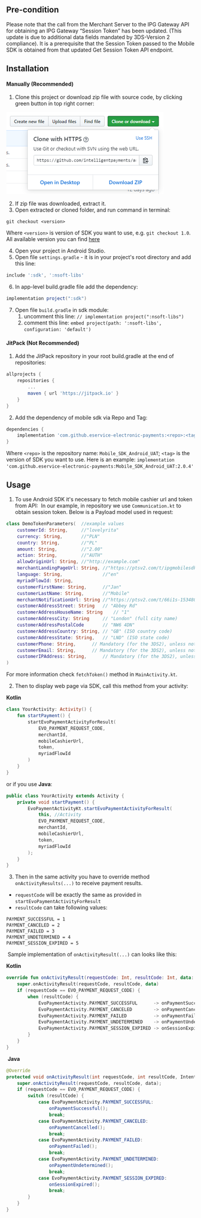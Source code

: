 ## Pre-condition

Please note that the call from the Merchant Server to the IPG Gateway API for obtaining an IPG Gateway “Session Token” has been updated. (This update is due to additional data fields mandated by 3DS-Version 2 compliance). It is a prerequisite that the Session Token passed to the Mobile SDK is obtained from that updated Get Session Token API endpoint.

## Installation

#### Manually (Recommended)

1. Clone this project or download zip file with source code, by clicking green button in top right corner:

![Download Button](readMeImages/cloneOrDownload.PNG)

2. If zip file was downloaded, extract it.
3. Open extracted or cloned folder, and run command in terminal:
```
git checkout <version>
```
Where `<version>` is version of SDK you want to use, e.g. `git checkout 1.0`.
All available version you can find [here](https://github.com/eservice-electronic-payments/Mobile_SDK_Android_UAT/releases)

4. Open your project in Android Studio.
5. Open file `settings.gradle` - it is in your project's root directory and add this line:
```groovy
include ':sdk', ':nsoft-libs'
```
6. In app-level build.gradle file add the dependency:
```groovy
implementation project(":sdk")
```
7. Open file `build.gradle` in sdk module:
   1. uncomment this line: `// implementation project(":nsoft-libs")`
   2. comment this line: `embed project(path: ':nsoft-libs', configuration: 'default')`

#### JitPack (Not Recommended)

1. Add the JitPack repository in your root build.gradle at the end of repositories:

```groovy
allprojects {
	repositories {
		...
		maven { url 'https://jitpack.io' }
	}
}
```
2. Add the dependency of mobile sdk via Repo and Tag:

```groovy
dependencies {
   	implementation 'com.github.eservice-electronic-payments:<repo>:<tag>'
}
```

Where `<repo>` is the repository name: `Mobile_SDK_Android_UAT`; `<tag>` is the version of SDK you want to use. Here is an example: 
```implementation 'com.github.eservice-electronic-payments:Mobile_SDK_Android_UAT:2.0.4'```

## Usage

1. To use Android SDK it's necessary to fetch mobile cashier url and token from API:
​
In our example, in repository we use `Communication.kt` to obtain session token.
Below is a Payload model used in request:
​
```kotlin
class DemoTokenParameters(  //example values
    customerId: String,     //"lovelyrita"
    currency: String,       //"PLN"
    country: String,        //"PL"
    amount: String,         //"2.00"
    action: String,         //"AUTH"
    allowOriginUrl: String, //"http://example.com"
    merchantLandingPageUrl: String, //"https://ptsv2.com/t/ipgmobilesdktest"
    language: String,               //"en"
    myriadFlowId: String,
    customerFirstName: String,		//"Jan"
    customerLastName: String,		//"Mobile"
    merchantNotificationUrl: String	//"https://ptsv2.com/t/66i1s-1534805666/post
    customerAddressStreet: String	// "Abbey Rd"
    customerAddressHouseName: String	// "1"
    customerAddressCity: String		// "London" (full city name)
    customerAddressPostalCode		// "NW6 4DN"
    customerAddressCountry: String,	// "GB" (ISO country code)
    customerAddressState: String,	// "LND" (ISO state code)
    customerPhone: String,		// Mandatory (for the 3DS2), unless not available
    customerEmail: String,		// Mandatory (for the 3DS2), unless not available
    customerIPAddress: String,		// Mandatory (for the 3DS2), unless not available
)
```
For more information check `fetchToken()` method in `MainActivity.kt`. ​

2. Then to display web page via SDK, call this method from your activity:
​

**Kotlin**
```kotlin
class YourActivity: Activity() {
    fun startPayment() {
        startEvoPaymentActivityForResult(
        	EVO_PAYMENT_REQUEST_CODE,
	        merchantId,
	        mobileCashierUrl,
	        token,
	        myriadFlowId
        )
    }
}
```
or if you use **Java**:
```java
public class YourActivity extends Activity {
    private void startPayment() {
        EvoPaymentActivityKt.startEvoPaymentActivityForResult(
            this, //Activity
            EVO_PAYMENT_REQUEST_CODE,
            merchantId,
            mobileCashierUrl,
            token,
            myriadFlowId
        );
    }
}
```
3. Then in the same activity you have to override method `onActivityResults(...)` to receive payment results.
​
- `requestCode` will be exactly the same  as provided in `startEvoPaymentActivityForResult`
- `resultCode` can take following values:
```
PAYMENT_SUCCESSFUL = 1
PAYMENT_CANCELED = 2
PAYMENT_FAILED = 3
PAYMENT_UNDETERMINED = 4
PAYMENT_SESSION_EXPIRED = 5
```
​
Sample implementation of `onActivityResult(...)` can looks like this:
​

**Kotlin**
```kotlin
override fun onActivityResult(requestCode: Int, resultCode: Int, data: Intent?) {
    super.onActivityResult(requestCode, resultCode, data)
    if (requestCode == EVO_PAYMENT_REQUEST_CODE) {
        when (resultCode) {
            EvoPaymentActivity.PAYMENT_SUCCESSFUL      -> onPaymentSuccessful()
            EvoPaymentActivity.PAYMENT_CANCELED        -> onPaymentCancelled()
            EvoPaymentActivity.PAYMENT_FAILED          -> onPaymentFailed()
            EvoPaymentActivity.PAYMENT_UNDETERMINED    -> onPaymentUndetermined()
            EvoPaymentActivity.PAYMENT_SESSION_EXPIRED -> onSessionExpired()
        }
    }
}
```
​
**Java**
```java
@Override
protected void onActivityResult(int requestCode, int resultCode, Intent data) {
    super.onActivityResult(requestCode, resultCode, data);
    if (requestCode == EVO_PAYMENT_REQUEST_CODE) {
        switch (resultCode) {
            case EvoPaymentActivity.PAYMENT_SUCCESSFUL:
                onPaymentSuccessful();
                break;
            case EvoPaymentActivity.PAYMENT_CANCELED:
                onPaymentCancelled();
                break;
            case EvoPaymentActivity.PAYMENT_FAILED:
                onPaymentFailed();
                break;
            case EvoPaymentActivity.PAYMENT_UNDETERMINED:
                onPaymentUndetermined();
                break;
            case EvoPaymentActivity.PAYMENT_SESSION_EXPIRED:
                onSessionExpired();
                break;
        }
    }
}
```
